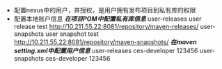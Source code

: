 * 配置nexus中的用户，并授权，是用户拥有发布项目到私有库的权限
* 配置本地账户信息
***在项目POM中配置私有库信息***
	<distributionManagement>
	    <repository>
	        <id>user-releases</id>
	        <name>user release test</name>
	        <url>http://10.211.55.22:8081/repository/maven-releases/</url>
	    </repository>
	    <snapshotRepository>
	        <id>user-snapshots</id>
	        <name>user snapshot test</name>
	        <url>http://10.211.55.22:8081/repository/maven-snapshots/</url>
	    </snapshotRepository>
	</distributionManagement>
***在maven setting.xml中配置用户信息***
	<server>
	    <id>user-releases</id>
	    <username>ces-developer</username>
	    <password>123456</password>
	</server>
	<server>
	    <id>user-snapshots</id>
	    <username>ces-developer</username>
	    <password>123456</password>
	</server>
